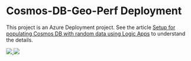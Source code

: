 # Cosmos-DB-Geo-Perf Deployment

This project is an Azure Deployment project.  See the article [Setup for populating Cosmos DB with random data using Logic Apps](http://vincentlauzon.com/2017/10/28/setup-for-popula…using-logic-apps/) to understand the details.

<a href="https://portal.azure.com/#create/Microsoft.Template/uri/cosmos-db%2Fblob%2Fmaster%2FCosmos-DB-Geo-Perf%2FDeployPerfCosmosDB%2Fazuredeploy.json" target="_blank">
    <img src="http://azuredeploy.net/deploybutton.png"/>
</a>
<a href="http://armviz.io/#/?load=cosmos-db%2Fblob%2Fmaster%2FCosmos-DB-Geo-Perf%2FDeployPerfCosmosDB%2Fazuredeploy.json" target="_blank">
    <img src="http://armviz.io/visualizebutton.png"/>
</a>
